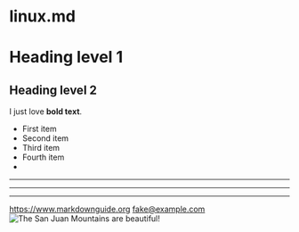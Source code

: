 # linux.md
# Heading level 1
## Heading level 2
I just love **bold text**.
- First item
- Second item
- Third item
- Fourth item
- 
***

---

_________________
<https://www.markdownguide.org>
<fake@example.com>
![The San Juan Mountains are beautiful!](/assets/images/san-juan-mountains.jpg "San Juan Mountains")
